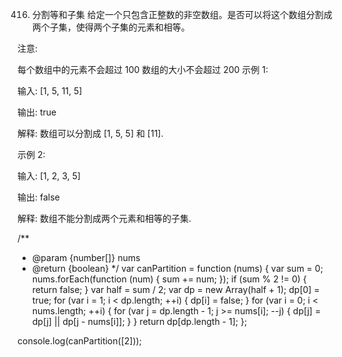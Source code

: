 416. 分割等和子集
给定一个只包含正整数的非空数组。是否可以将这个数组分割成两个子集，使得两个子集的元素和相等。

注意:

每个数组中的元素不会超过 100
数组的大小不会超过 200
示例 1:

输入: [1, 5, 11, 5]

输出: true

解释: 数组可以分割成 [1, 5, 5] 和 [11].
 

示例 2:

输入: [1, 2, 3, 5]

输出: false

解释: 数组不能分割成两个元素和相等的子集.

/**
 * @param {number[]} nums
 * @return {boolean}
 */
var canPartition = function (nums) {
    var sum = 0;
    nums.forEach(function (num) {
        sum += num;
    });
    if (sum % 2 != 0) {
        return false;
    }
    var half = sum / 2;
    var dp = new Array(half + 1);
    dp[0] = true;
    for (var i = 1; i < dp.length; ++i) {
        dp[i] = false;
    }
    for (var i = 0; i < nums.length; ++i) {
        for (var j = dp.length - 1; j >= nums[i]; --j) {
            dp[j] = dp[j] || dp[j - nums[i]];
        }
    }
    return dp[dp.length - 1];
};

console.log(canPartition([2]));